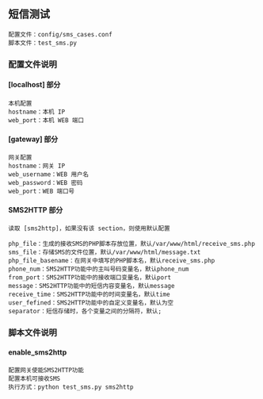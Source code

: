 ## 短信测试
    配置文件：config/sms_cases.conf
    脚本文件：test_sms.py

### 配置文件说明
#### [localhost] 部分
    本机配置
    hostname：本机 IP
    web_port：本机 WEB 端口

#### [gateway] 部分
    网关配置
    hostname：网关 IP
    web_username：WEB 用户名
    web_password：WEB 密码
    web_port：WEB 端口号

#### SMS2HTTP 部分
    读取 [sms2http]，如果没有该 section，则使用默认配置

    php_file：生成的接收SMS的PHP脚本存放位置，默认/var/www/html/receive_sms.php
    sms_file：存储SMS的文件位置，默认/var/www/html/message.txt
    php_file_basename：在网关中填写的PHP脚本名，默认receive_sms.php
    phone_num：SMS2HTTP功能中的主叫号码变量名，默认phone_num
    from_port：SMS2HTTP功能中的接收端口变量名，默认port
    message：SMS2HTTP功能中的短信内容变量名，默认message
    receive_time：SMS2HTTP功能中的时间变量名，默认time
    user_fefined：SMS2HTTP功能中的自定义变量名，默认为空
    separator：短信存储时，各个变量之间的分隔符，默认;

### 脚本文件说明
#### enable_sms2http
    配置网关使能SMS2HTTP功能
    配置本机可接收SMS
    执行方式：python test_sms.py sms2http
